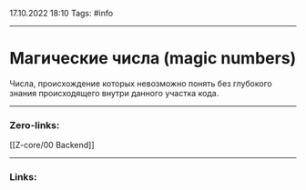 17.10.2022 18:10
Tags: #info 

---
# Магические числа (magic numbers)
Числа, происхождение которых невозможно понять без глубокого знания происходящего внутри данного участка кода.

---
### Zero-links:
[[Z-core/00 Backend]]

---
### Links:

